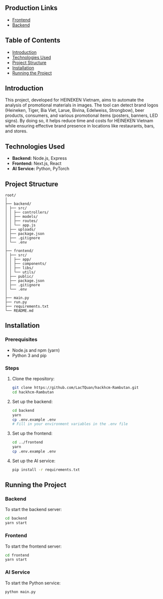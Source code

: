## Production Links

- [Frontend](https://hackhcm-rambutan-frontend.onrender.com/history)
- [Backend](https://hackhcm-rambutan-backend.onrender.com/history)


## Table of Contents
- [Introduction](#introduction)
- [Technologies Used](#technologies-used)
- [Project Structure](#project-structure)
- [Installation](#installation)
- [Running the Project](#running-the-project)

## Introduction

This project, developed for HEINEKEN Vietnam, aims to automate the analysis of promotional materials in images. The tool can detect brand logos (Heineken, Tiger, Bia Viet, Larue, Bivina, Edelweiss, Strongbow), beer products, consumers, and various promotional items (posters, banners, LED signs). By doing so, it helps reduce time and costs for HEINEKEN Vietnam while ensuring effective brand presence in locations like restaurants, bars, and stores.

## Technologies Used

- **Backend:** Node.js, Express
- **Frontend:** Next.js, React
- **AI Service:** Python, PyTorch

## Project Structure
```
root/
│
├── backend/
│ ├── src/
│ │ ├── controllers/
│ │ ├── models/
│ │ ├── routes/
│ │ └── app.js
│ ├── uploads/
│ ├── package.json
│ ├── .gitignore
│ └── .env
│
├── frontend/
│ ├── src/
│ │ ├── app/
│ │ ├── components/
│ │ ├── libs/
│ │ └── utils/
│ ├── public/
│ ├── package.json
│ ├── .gitignore
│ └── .env
│
├── main.py
├── run.py
├── requirements.txt
└── README.md
```


## Installation

### Prerequisites

- Node.js and npm (yarn)
- Python 3 and pip

### Steps

1. Clone the repository:
    ```bash
    git clone https://github.com/LacTQuan/hackhcm-Rambutan.git
    cd hackhcm-Rambutan
    ```

2. Set up the backend:
    ```bash
    cd backend
    yarn
    cp .env.example .env
    # Fill in your environment variables in the .env file
    ```

3. Set up the frontend:
    ```bash
    cd ../frontend
    yarn
    cp .env.example .env
    ```

4. Set up the AI service:
    ```bash
    pip install -r requirements.txt
    ```

## Running the Project

### Backend

To start the backend server:

```bash
cd backend
yarn start
```

### Frontend

To start the frontend server:

```bash
cd frontend
yarn start
```

### AI Service

To start the Python service:

```bash
python main.py
```

